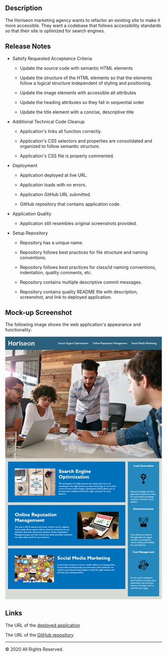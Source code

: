 ## Description

The Horiseon marketing agency wants to refactor an existing site to make it more accessible. They want a codebase that follows accessibility standards so that their site is optimized for search engines.

## Release Notes

- Satisfy Requested Acceptance Criteria

  - Update the source code with semantic HTML elements

  - Update the structure of the HTML elements so that the elements follow a logical structure independent of styling and positioning.

  - Update the image elements with accessible alt attributes

  - Update the heading attributes so they fall in sequential order

  - Update the title element with a concise, descriptive title

- Additional Technical Code Cleanup

  - Application's links all function correctly.

  - Application's CSS selectors and properties are consolidated and organized to follow semantic structure.

  - Application's CSS file is properly commented.

- Deployment

  - Application deployed at live URL.

  - Application loads with no errors.

  - Application GitHub URL submitted.

  - GitHub repository that contains application code.

- Application Quality

  - Application still resembles original screenshots provided.

- Setup Repository

  - Repository has a unique name.

  - Repository follows best practices for file structure and naming conventions.
  
  - Repository follows best practices for class/id naming conventions, indentation, quality comments, etc.

  - Repository contains multiple descriptive commit messages.

  - Repository contains quality README file with description, screenshot, and link to deployed application.

## Mock-up Screenshot

The following image shows the web application's appearance and functionality:

![code refactor](./assets/images/original-appearance.png)

## Links

The URL of the [deployed application](https://anthonyhermann.github.io/Horiseon-Codebase-Refactor/)

The URL of the [GitHub repository](https://github.com/AnthonyHermann/Horiseon-Codebase-Refactor)

- - -
© 2020 All Rights Reserved.
